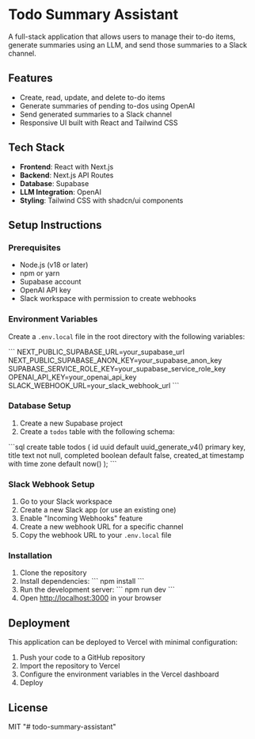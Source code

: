 # Todo Summary Assistant

A full-stack application that allows users to manage their to-do items, generate summaries using an LLM, and send those summaries to a Slack channel.

## Features

- Create, read, update, and delete to-do items
- Generate summaries of pending to-dos using OpenAI
- Send generated summaries to a Slack channel
- Responsive UI built with React and Tailwind CSS

## Tech Stack

- **Frontend**: React with Next.js
- **Backend**: Next.js API Routes
- **Database**: Supabase
- **LLM Integration**: OpenAI
- **Styling**: Tailwind CSS with shadcn/ui components

## Setup Instructions

### Prerequisites

- Node.js (v18 or later)
- npm or yarn
- Supabase account
- OpenAI API key
- Slack workspace with permission to create webhooks

### Environment Variables

Create a `.env.local` file in the root directory with the following variables:

\`\`\`
NEXT_PUBLIC_SUPABASE_URL=your_supabase_url
NEXT_PUBLIC_SUPABASE_ANON_KEY=your_supabase_anon_key
SUPABASE_SERVICE_ROLE_KEY=your_supabase_service_role_key
OPENAI_API_KEY=your_openai_api_key
SLACK_WEBHOOK_URL=your_slack_webhook_url
\`\`\`

### Database Setup

1. Create a new Supabase project
2. Create a `todos` table with the following schema:

\`\`\`sql
create table todos (
  id uuid default uuid_generate_v4() primary key,
  title text not null,
  completed boolean default false,
  created_at timestamp with time zone default now()
);
\`\`\`

### Slack Webhook Setup

1. Go to your Slack workspace
2. Create a new Slack app (or use an existing one)
3. Enable "Incoming Webhooks" feature
4. Create a new webhook URL for a specific channel
5. Copy the webhook URL to your `.env.local` file

### Installation

1. Clone the repository
2. Install dependencies:
   \`\`\`
   npm install
   \`\`\`
3. Run the development server:
   \`\`\`
   npm run dev
   \`\`\`
4. Open [http://localhost:3000](http://localhost:3000) in your browser

## Deployment

This application can be deployed to Vercel with minimal configuration:

1. Push your code to a GitHub repository
2. Import the repository to Vercel
3. Configure the environment variables in the Vercel dashboard
4. Deploy

## License

MIT
"# todo-summary-assistant" 
